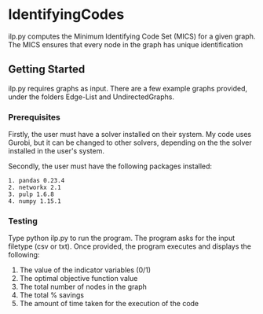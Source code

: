 # IdentifyingCodes

ilp.py computes the Minimum Identifying Code Set (MICS) for a given graph. The MICS ensures that every node in the graph has unique identification

## Getting Started

ilp.py requires graphs as input. There are a few example graphs provided, under the folders Edge-List and UndirectedGraphs.

### Prerequisites

Firstly, the user must have a solver installed on their system. My code uses Gurobi, but it can be changed to other solvers, depending on the the solver installed in the user's system. 

Secondly, the user must have the following packages installed:

```
1. pandas 0.23.4
2. networkx 2.1
3. pulp 1.6.8
4. numpy 1.15.1
```

### Testing

Type python ilp.py to run the program. The program asks for the input filetype (csv or txt). Once provided, the program executes and displays the following:
1. The value of the indicator variables (0/1)
2. The optimal objective function value
3. The total number of nodes in the graph
4. The total % savings 
5. The amount of time taken for the execution of the code
